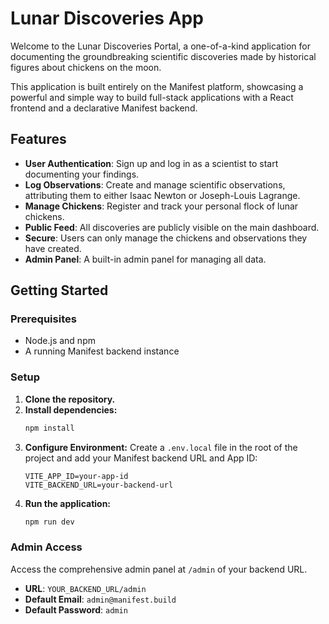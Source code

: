 # Lunar Discoveries App

Welcome to the Lunar Discoveries Portal, a one-of-a-kind application for documenting the groundbreaking scientific discoveries made by historical figures about chickens on the moon.

This application is built entirely on the Manifest platform, showcasing a powerful and simple way to build full-stack applications with a React frontend and a declarative Manifest backend.

## Features

- **User Authentication**: Sign up and log in as a scientist to start documenting your findings.
- **Log Observations**: Create and manage scientific observations, attributing them to either Isaac Newton or Joseph-Louis Lagrange.
- **Manage Chickens**: Register and track your personal flock of lunar chickens.
- **Public Feed**: All discoveries are publicly visible on the main dashboard.
- **Secure**: Users can only manage the chickens and observations they have created.
- **Admin Panel**: A built-in admin panel for managing all data.

## Getting Started

### Prerequisites

- Node.js and npm
- A running Manifest backend instance

### Setup

1.  **Clone the repository.**
2.  **Install dependencies:**
    ```bash
    npm install
    ```
3.  **Configure Environment:**
    Create a `.env.local` file in the root of the project and add your Manifest backend URL and App ID:
    ```
    VITE_APP_ID=your-app-id
    VITE_BACKEND_URL=your-backend-url
    ```
4.  **Run the application:**
    ```bash
    npm run dev
    ```

### Admin Access

Access the comprehensive admin panel at `/admin` of your backend URL.

- **URL**: `YOUR_BACKEND_URL/admin`
- **Default Email**: `admin@manifest.build`
- **Default Password**: `admin`

